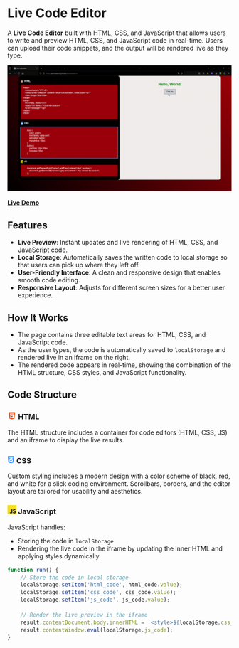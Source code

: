 # **Live Code Editor**

A **Live Code Editor** built with HTML, CSS, and JavaScript that allows users to write and preview HTML, CSS, and JavaScript code in real-time. Users can upload their code snippets, and the output will be rendered live as they type.

![Live Code Editor Demo](./demo.gif)

[**Live Demo**](https://patrikaeberli.github.io/livecodeeditor/)

## **Features**

- **Live Preview**: Instant updates and live rendering of HTML, CSS, and JavaScript code.
- **Local Storage**: Automatically saves the written code to local storage so that users can pick up where they left off.
- **User-Friendly Interface**: A clean and responsive design that enables smooth code editing.
- **Responsive Layout**: Adjusts for different screen sizes for a better user experience.

## **How It Works**

- The page contains three editable text areas for HTML, CSS, and JavaScript code.
- As the user types, the code is automatically saved to `localStorage` and rendered live in an iframe on the right.
- The rendered code appears in real-time, showing the combination of the HTML structure, CSS styles, and JavaScript functionality.

## **Code Structure**

### <img src="img/HyperTextMarkupLanguage.webp" alt="HTML Icon" width="20"> **HTML**

The HTML structure includes a container for code editors (HTML, CSS, JS) and an iframe to display the live results.

### <img src="img/CascadingStyleSheets.webp" alt="CSS Icon" width="16"> **CSS**

Custom styling includes a modern design with a color scheme of black, red, and white for a slick coding environment. Scrollbars, borders, and the editor layout are tailored for usability and aesthetics.

### <img src="img/JavaScript.webp" alt="JavaScript Icon" width="20"> **JavaScript**

JavaScript handles:
- Storing the code in `localStorage`
- Rendering the live code in the iframe by updating the inner HTML and applying styles dynamically.

```javascript
function run() {
    // Store the code in local storage
    localStorage.setItem('html_code', html_code.value);
    localStorage.setItem('css_code', css_code.value);
    localStorage.setItem('js_code', js_code.value);

    // Render the live preview in the iframe
    result.contentDocument.body.innerHTML = `<style>${localStorage.css_code}</style>` + localStorage.html_code;
    result.contentWindow.eval(localStorage.js_code);
}
